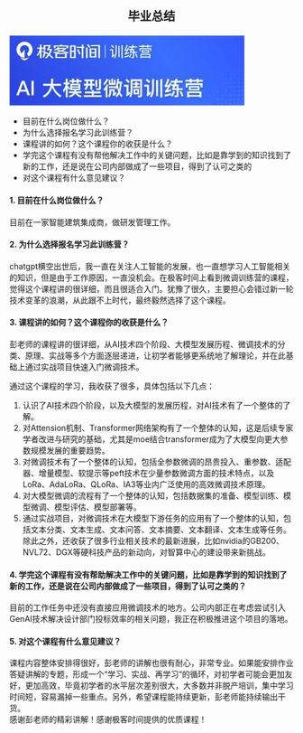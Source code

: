 
## <p style="text-align: center;">毕业总结</p>
![示微调课程](images/logo.jpg)
<span style="color: blue;">

- 目前在什么岗位做什么？
- 为什么选择报名学习此训练营？
- 课程讲的如何？这个课程你的收获是什么？
- 学完这个课程有没有帮他解决工作中的关键问题，比如是靠学到的知识找到了新的工作，还是说在公司内部做成了一些项目，得到了认可之类的
- 对这个课程有什么意见建议？

</span>



#### 1. 目前在什么岗位做什么？
目前在一家智能建筑集成商，做研发管理工作。
#### 2. 为什么选择报名学习此训练营？
chatgpt横空出世后，我一直在关注人工智能的发展，也一直想学习人工智能相关的知识，但是由于工作原因，一直没机会。在极客时间上看到微调训练营的课程，觉得这个课程讲的很详细，而且很适合入门。犹豫了很久，主要担心会错过新一轮技术变革的浪潮，从此跟不上时代，最终毅然选择了这个课程。
#### 3. 课程讲的如何？这个课程你的收获是什么？
彭老师的课程讲的很详细，从AI技术四个阶段、大模型发展历程、微调技术的分类、原理、实战等多个方面逐层递进，让初学者能够更系统地了解理论，并在此基础上通过实战项目快速入门微调技术。<br>

通过这个课程的学习，我收获了很多，具体包括以下几点：
1. 认识了AI技术四个阶段，以及大模型的发展历程，对AI技术有了一个整体的了解。
2. 对Attension机制、Transformer网络架构有了一个整体的认知，这是后续专家学者改进与研究的基础，尤其是moe结合transformer成为了大模型向更大参数规模发展的重要趋势。
3. 对微调技术有了一个整体的认知，包括全参数微调的昂贵投入、重参数、适配器、增量模型、软提示等peft技术在少量参数微调方面的技术特点，以及LoRa、AdaLoRa、QLoRa、IA3等业内广泛使用的高效微调技术原理。
4. 对大模型微调的流程有了一个整体的认知，包括数据集的准备、模型训练、模型微调、模型评估、模型部署等。
5. 通过实战项目，对微调技术在大模型下游任务的应用有了一个整体的认知，包括文本分类、文本生成、文本问答、文本摘要、文本翻译、文本生成等任务。<br>
除此之外，还收获了很多行业相关技术的最新进展，比如nvidia的GB200、NVL72、DGX等硬科技产品的新动向，对智算中心的建设带来新挑战。
#### 4. 学完这个课程有没有帮助解决工作中的关键问题，比如是靠学到的知识找到了新的工作，还是说在公司内部做成了一些项目，得到了认可之类的？
目前的工作任务中还没有直接应用微调技术的地方。公司内部正在考虑尝试引入GenAI技术解决设计部门投标效率的相关问题，我正在积极推进这个项目的落地。
#### 5. 对这个课程有什么意见建议？
课程内容整体安排得很好，彭老师的讲解也很有耐心，非常专业。如果能安排作业答疑讲解的专题，形成一个“学习、实战、再学习“的循环，对初学者可能会更加友好，更加高效，毕竟初学者的水平层次差别很大，大多数并非脱产培训，集中学习时间短，容易漏掉一些重点。另外，希望课程能持续更新，彭老师能持续输出干货。<br>
感谢彭老师的精彩讲解！感谢极客时间提供的优质课程！

